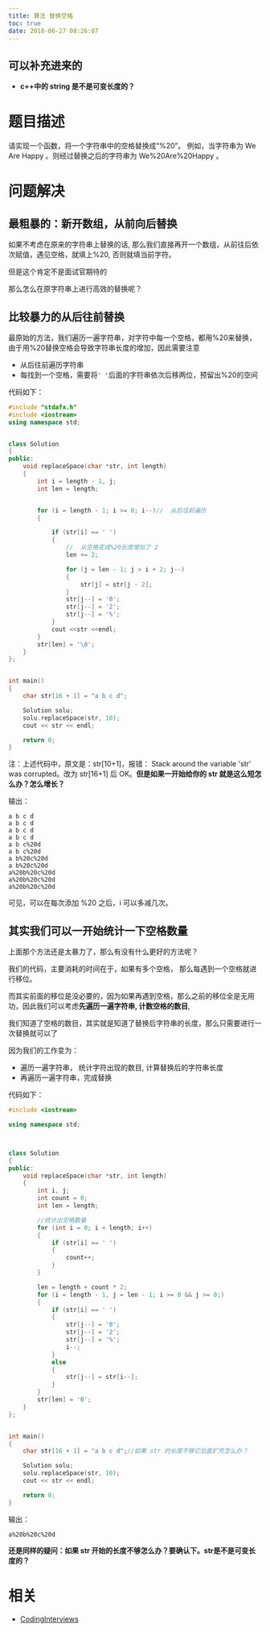 ```yaml
---
title: 算法 替换空格
toc: true
date: 2018-06-27 08:26:07
---
```










## 可以补充进来的


- **c++中的 string 是不是可变长度的？**




# 题目描述


请实现一个函数，将一个字符串中的空格替换成“%20”。 例如，当字符串为 We Are Happy 。则经过替换之后的字符串为 We%20Are%20Happy 。


# 问题解决




## 最粗暴的：新开数组，从前向后替换


如果不考虑在原来的字符串上替换的话, 那么我们直接再开一个数组，从前往后依次赋值，遇见空格，就填上%20, 否则就填当前字符。

但是这个肯定不是面试官期待的

那么怎么在原字符串上进行高效的替换呢？


## 比较暴力的从后往前替换


最原始的方法，我们遍历一遍字符串，对字符中每一个空格，都用%20来替换， 由于用%20替换空格会导致字符串长度的增加，因此需要注意

* 从后往前遍历字符串
* 每找到一个空格，需要将`' '`后面的字符串依次后移两位，预留出%20的空间


代码如下：

```cpp
#include "stdafx.h"
#include <iostream>
using namespace std;


class Solution
{
public:
	void replaceSpace(char *str, int length)
	{
		int i = length - 1, j;
		int len = length;


		for (i = length - 1; i >= 0; i--)//  从后往前遍历
		{

			if (str[i] == ' ')
			{
				//  从空格变成%20长度增加了 2
				len += 2;

				for (j = len - 1; j > i + 2; j--)
				{
					str[j] = str[j - 2];
				}
				str[j--] = '0';
				str[j--] = '2';
				str[j--] = '%';
			}
			cout <<str <<endl;
		}
		str[len] = '\0';
	}
};


int main()
{
	char str[16 + 1] = "a b c d";

	Solution solu;
	solu.replaceSpace(str, 10);
	cout << str << endl;

	return 0;
}
```

注：上述代码中，原文是：str[10+1]，报错： Stack around the variable 'str' was corrupted。改为 str[16+1] 后 OK。**但是如果一开始给你的 str 就是这么短怎么办？怎么增长？**

输出：

```
a b c d
a b c d
a b c d
a b c d
a b c%20d
a b c%20d
a b%20c%20d
a b%20c%20d
a%20b%20c%20d
a%20b%20c%20d
a%20b%20c%20d
```

可见，可以在每次添加 %20 之后，i 可以多减几次。


## 其实我们可以一开始统计一下空格数量


上面那个方法还是太暴力了，那么有没有什么更好的方法呢？

我们的代码，主要消耗的时间在于，如果有多个空格， 那么每遇到一个空格就进行移位。

而其实前面的移位是没必要的，因为如果再遇到空格，那么之前的移位全是无用功，因此我们可以考虑**先遍历一遍字符串, 计数空格的数目**,

我们知道了空格的数目，其实就是知道了替换后字符串的长度，那么只需要进行一次替换就可以了

因为我们的工作变为：

* 遍历一遍字符串， 统计字符出现的数目, 计算替换后的字符串长度
* 再遍历一遍字符串，完成替换


代码如下：

```cpp
#include <iostream>

using namespace std;



class Solution
{
public:
	void replaceSpace(char *str, int length)
	{
		int i, j;
		int count = 0;
		int len = length;

		//统计出空格数量
		for (int i = 0; i < length; i++)
		{
			if (str[i] == ' ')
			{
				count++;
			}
		}

		len = length + count * 2;
		for (i = length - 1, j = len - 1; i >= 0 && j >= 0;)
		{
			if (str[i] == ' ')
			{
				str[j--] = '0';
				str[j--] = '2';
				str[j--] = '%';
				i--;
			}
			else
			{
				str[j--] = str[i--];
			}
		}
		str[len] = '0';
	}
};


int main()
{
	char str[16 + 1] = "a b c d";//如果 str 的长度不够它后面扩充怎么办？

	Solution solu;
	solu.replaceSpace(str, 10);
	cout << str << endl;

	return 0;
}
```

输出：

```
a%20b%20c%20d
```

**还是同样的疑问：如果 str 开始的长度不够怎么办？要确认下。str是不是可变长度的？**





# 相关

- [CodingInterviews](https://github.com/gatieme/CodingInterviews)

